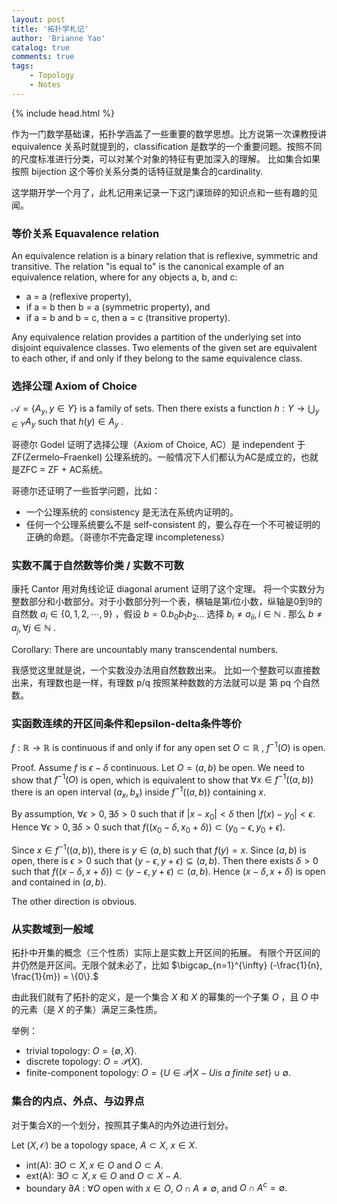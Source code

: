 ```yaml
---
layout: post
title: '拓扑学札记'
author: 'Brianne Yao'
catalog: true
comments: true
tags:
    - Topology
    - Notes
---  
```



{% include head.html %}


作为一门数学基础课，拓扑学涵盖了一些重要的数学思想。比方说第一次课教授讲 equivalence 关系时就提到的，classification 是数学的一个重要问题。按照不同的尺度标准进行分类，可以对某个对象的特征有更加深入的理解。
比如集合如果按照 bijection 这个等价关系分类的话特征就是集合的cardinality. 

这学期开学一个月了，此札记用来记录一下这门课琐碎的知识点和一些有趣的见闻。

### 等价关系 Equavalence relation

An equivalence relation is a binary relation that is reflexive, symmetric and transitive. The relation "is equal to" is the canonical example of an equivalence relation, where for any objects a, b, and c:

 - a = a (reflexive property),
 - if a = b then b = a (symmetric property), and
 - if a = b and b = c, then a = c (transitive property).

Any equivalence relation provides a partition of the underlying set into disjoint equivalence classes. Two elements of the given set are equivalent to each other, if and only if they belong to the same equivalence class.


### 选择公理 Axiom of Choice

$\mathcal{A} = \{A_{y}, y\in Y\}$ 
is a family of sets. 
Then there exists a function 
$h: Y \to \bigcup_{y\in Y} A_{y}$
 such that 
$h(y)\in A_{y}$
. 

哥德尔 Godel 证明了选择公理（Axiom of Choice, AC）是 independent 于 ZF(Zermelo–Fraenkel) 公理系统的。一般情况下人们都认为AC是成立的，也就是ZFC = ZF + AC系统。

哥德尔还证明了一些哲学问题，比如：
 - 一个公理系统的 consistency 是无法在系统内证明的。
 - 任何一个公理系统要么不是 self-consistent 的，要么存在一个不可被证明的正确的命题。（哥德尔不完备定理 incompleteness）


### 实数不属于自然数等价类 / 实数不可数

康托 Cantor 用对角线论证 diagonal arument 证明了这个定理。
将一个实数分为整数部分和小数部分。对于小数部分列一个表，横轴是第$i$位小数，纵轴是0到9的自然数
$a_{i}\in\{0, 1, 2, \cdots, 9\}$
，假设 
$b=0. b_{0} b_{1} b_{2} ...$ 
选择 
$b_{i}\ne a_{ii}, i\in \mathbb{N}$
. 那么
$b \ne a_j, \forall j\in\mathbb{N}$
.

Corollary: There are uncountably many transcendental numbers. 

我感觉这里就是说，一个实数没办法用自然数数出来。
比如一个整数可以直接数出来，有理数也是一样，有理数 p/q 按照某种数数的方法就可以是 第 pq 个自然数。

### 实函数连续的开区间条件和epsilon-delta条件等价

$f: \mathbb{R} \to \mathbb{R}$
 is continuous if and only if 
for any open set 
$O\subset \mathbb{R}$
, 
$f^{-1}(O)$
 is open. 

Proof. 
Assume 
$f$
 is 
$\epsilon-\delta$
 continuous. Let 
$O=(a,b)$
 be open. We need to show that 
$f^{-1}(O)$
 is open, which is equivalent to show that 
$\forall x\in f^{-1}((a, b))$
there is an open interval 
$(a_{x}, b_{x})$
 inside 
$f^{-1}((a,b))$
 containing 
$x.$ 

By assumption, 
$\forall \epsilon >0, \exists \delta >0$
 such that if 
$|x-x_{0}|<\delta$
 then 
$|f(x)-y_{0}|<\epsilon.$ 
Hence 
$\forall \epsilon >0, \exists \delta >0$
 such that 
$f((x_{0}-\delta, x_{0}+\delta)) \subset (y_{0}-\epsilon, y_{0}+\epsilon).$

Since 
$x\in f^{-1}((a,b)),$ 
there is 
$y\in (a, b)$
 such that 
$f(y) = x.$
 Since 
$(a,b)$
 is open, there is 
$\epsilon>0$
 such that 
$(y-\epsilon, y+\epsilon) \subseteq (a, b).$
Then there exists 
$\delta>0$
such that 
$f((x-\delta, x+\delta))\subset (y-\epsilon, y+\epsilon)\subset (a, b).$
Hence 
$(x-\delta, x+\delta)$
 is open and contained in 
$(a, b).$

The other direction is obvious. 

### 从实数域到一般域

拓扑中开集的概念（三个性质）实际上是实数上开区间的拓展。
有限个开区间的并仍然是开区间。无限个就未必了，比如 
$\bigcap_{n=1}^{\infty} (-\frac{1}{n}, \frac{1}{m}) = \{0\}.$

由此我们就有了拓扑的定义，是一个集合
$X$
和
$X$
的幂集的一个子集
$O$
，且
$O$
中的元素（是
$X$
的子集）满足三条性质。

举例：
 - trivial topology: 
$O=\{\emptyset, X\}.$ 
 - discrete topology: 
$O=\mathcal{P}(X).$ 
 - finite-component topology: 
$O=\{U\in \mathcal{P}|X-U \textit{is a finite set}\} \cup \emptyset.$ 

### 集合的内点、外点、与边界点

对于集合X的一个划分，按照其子集A的内外边进行划分。

Let 
$(X, \mathcal{O})$
 be a topology space, 
$A\subset X$, $x\in X.$ 
 - int(A): 
$\exists O\subset X, x\in O$ and $O\subset A.$
 - ext(A): 
$\exists O\subset X, x\in O$ and $O\subset X-A.$
 - boundary 
$\partial A$
: 
$\forall O$
 open with 
$x\in O,$
$O\cap A \ne \emptyset,$
 and 
$O\cap A^{c} = \emptyset.$ 
